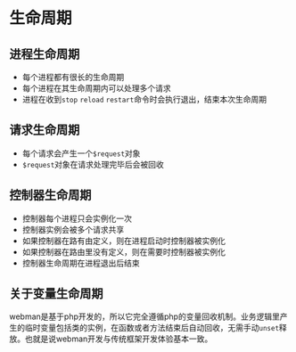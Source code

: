 # 生命周期

## 进程生命周期
- 每个进程都有很长的生命周期
- 每个进程在其生命周期内可以处理多个请求
- 进程在收到`stop` `reload` `restart`命令时会执行退出，结束本次生命周期

## 请求生命周期
- 每个请求会产生一个`$request`对象
- `$request`对象在请求处理完毕后会被回收

## 控制器生命周期
- 控制器每个进程只会实例化一次
- 控制器实例会被多个请求共享
- 如果控制器在路有由定义，则在进程启动时控制器被实例化
- 如果控制器在路由里没有定义，则在需要时控制器被实例化
- 控制器生命周期在进程退出后结束

## 关于变量生命周期
webman是基于php开发的，所以它完全遵循php的变量回收机制。业务逻辑里产生的临时变量包括类的实例，在函数或者方法结束后自动回收，无需手动`unset`释放。也就是说webman开发与传统框架开发体验基本一致。

